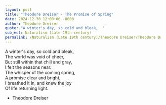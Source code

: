 ```yaml
---
layout: post
title: "Theodore Dreiser - The Promise of Spring"
date: 2024-12-30 12:00:00 -0000
author: Theodore Dreiser
quote: "A winter's day, so cold and bleak,  "
subject: Naturalism (Late 19th century)
permalink: /Naturalism (Late 19th century)/Theodore Dreiser/Theodore Dreiser - The Promise of Spring
---
```


A winter's day, so cold and bleak,  
   The world was void of cheer,  
But still within that chill and gray,  
   I felt the seasons near.  
The whisper of the coming spring,  
   A promise clear and bright,  
I breathed it in, and knew the joy  
   Of life returning light.


- Theodore Dreiser
